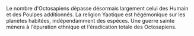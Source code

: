 
Le nombre d'Octosapiens dépasse désormais largement celui des Humain et des Poulpes additionnés.
La religion Yaotique est hégémonique sur les planètes habitées, indépendamment des espèces. Une guerre sainte mènera à l'épuration ethnique et l'éradication totale des Octosapiens.